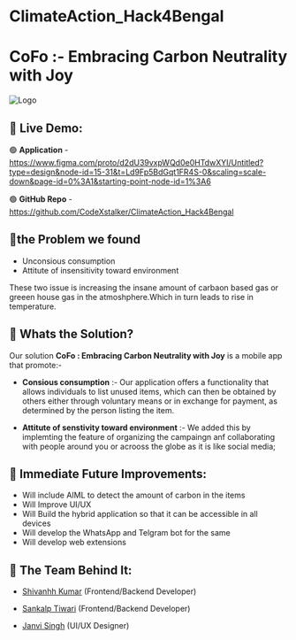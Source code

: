 # ClimateAction_Hack4Bengal

# CoFo :- Embracing Carbon Neutrality with Joy

![Logo](https://github.com/CodeXstalker/ClimateAction_Hack4Bengal/blob/main/app/src/main/res/drawable/banner.jpg)


## 🔰 Live Demo:

🟢 **Application** - https://www.figma.com/proto/d2dU39vxpWQd0e0HTdwXYI/Untitled?type=design&node-id=15-31&t=Ld9Fp5BdGqt1FR4S-0&scaling=scale-down&page-id=0%3A1&starting-point-node-id=1%3A6

🟢 **GitHub Repo** - https://github.com/CodeXstalker/ClimateAction_Hack4Bengal


## 🔰the Problem we found

- Unconsious consumption
- Attitute of insensitivity toward environment

These two issue is increasing the insane amount of carbaon based gas or greeen house gas in the atmoshphere.Which in turn leads to rise in temperature.

## 🔰 Whats the Solution?

Our solution **CoFo : Embracing Carbon Neutrality with Joy** is a mobile app that promote:-

- **Consious consumption** :- Our application offers a functionality that allows individuals to list unused items, which can then be obtained by others either through voluntary means or in exchange for payment, as determined by the person listing the item.
   
- **Attitute of senstivity toward environment** :- We added this by implemting the feature of organizing the campaingn anf collaborating with people around you or acrooss the globe as it is like social media;

## 🔰 Immediate Future Improvements:

- Will include AIML to detect the amount of carbon in the items
- Will Improve UI/UX
- Will Build the hybrid application so that it can be accessible in all devices
- Will develop the WhatsApp and Telgram bot for the same
- Will develop web extensions



## 🔰 The Team Behind It:

- [Shivanhh Kumar](https://raihankhan.dev) (Frontend/Backend Developer)

- [Sankalp Tiwari](https://www.linkedin.com/in/aritra-roy-b88b421a5/) (Frontend/Backend Developer)

- [Janvi Singh](https://www.linkedin.com/in/risavdeb-patra-703971227/) (UI/UX Designer)





